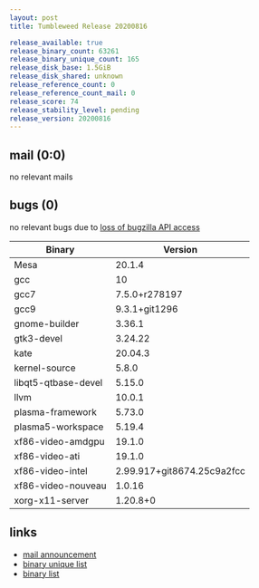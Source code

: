 ```yaml
---
layout: post
title: Tumbleweed Release 20200816

release_available: true
release_binary_count: 63261
release_binary_unique_count: 165
release_disk_base: 1.5GiB
release_disk_shared: unknown
release_reference_count: 0
release_reference_count_mail: 0
release_score: 74
release_stability_level: pending
release_version: 20200816
---
```


## mail (0:0)

no relevant mails

## bugs (0)

<!--more-->

no relevant bugs due to [loss of bugzilla API access](https://bugzilla.opensuse.org/show_bug.cgi?id=1157722)

Binary | Version
--- | ---
Mesa | 20.1.4
gcc | 10
gcc7 | 7.5.0+r278197
gcc9 | 9.3.1+git1296
gnome-builder | 3.36.1
gtk3-devel | 3.24.22
kate | 20.04.3
kernel-source | 5.8.0
libqt5-qtbase-devel | 5.15.0
llvm | 10.0.1
plasma-framework | 5.73.0
plasma5-workspace | 5.19.4
xf86-video-amdgpu | 19.1.0
xf86-video-ati | 19.1.0
xf86-video-intel | 2.99.917+git8674.25c9a2fcc
xf86-video-nouveau | 1.0.16
xorg-x11-server | 1.20.8+0

## links

- [mail announcement](https://lists.opensuse.org/opensuse-factory/2020-08/msg00148.html)
- [binary unique list](http://download.opensuse.org/history/20200816/rpm.unique.list)
- [binary list](http://download.opensuse.org/history/20200816/rpm.list)
